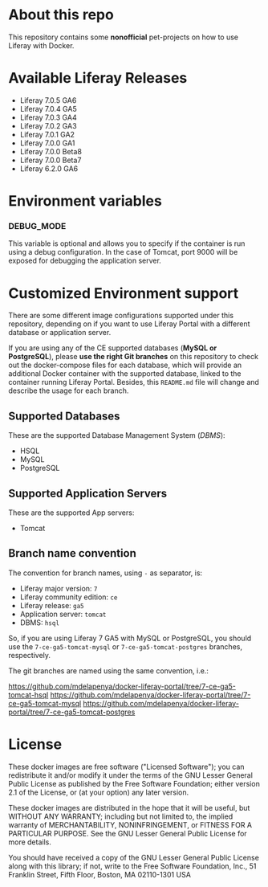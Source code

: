 # About this repo
This repository contains some **nonofficial** pet-projects on how to use Liferay with Docker.

# Available Liferay Releases
  - Liferay 7.0.5 GA6
  - Liferay 7.0.4 GA5
  - Liferay 7.0.3 GA4
  - Liferay 7.0.2 GA3
  - Liferay 7.0.1 GA2
  - Liferay 7.0.0 GA1
  - Liferay 7.0.0 Beta8
  - Liferay 7.0.0 Beta7
  - Liferay 6.2.0 GA6

# Environment variables

### DEBUG_MODE

This variable is optional and allows you to specify if the container is run using a debug configuration. In the case of Tomcat, port 9000 will be exposed for debugging the application server.

# Customized Environment support
There are some different image configurations supported under this repository, depending on if you want to use Liferay Portal with a different database or application server.

If you are using any of the CE supported databases (**MySQL or PostgreSQL**), please **use the right Git branches** on this repository to check out the docker-compose files for each database, which will provide an additional Docker container with the supported database, linked to the container running Liferay Portal. Besides, this `README.md` file will change and describe the usage for each branch.

## Supported Databases
These are the supported Database Management System (*DBMS*):
  - HSQL
  - MySQL
  - PostgreSQL

## Supported Application Servers
These are the supported App servers:
  - Tomcat

## Branch name convention
The convention for branch names, using `-` as separator, is:
  - Liferay major version: `7`
  - Liferay community edition: `ce`
  - Liferay release: `ga5`
  - Application server: `tomcat`
  - DBMS: `hsql`

So, if you are using Liferay 7 GA5 with MySQL or PostgreSQL, you should use the `7-ce-ga5-tomcat-mysql` or `7-ce-ga5-tomcat-postgres` branches, respectively.

The git branches are named using the same convention, i.e.:

  https://github.com/mdelapenya/docker-liferay-portal/tree/7-ce-ga5-tomcat-hsql
  https://github.com/mdelapenya/docker-liferay-portal/tree/7-ce-ga5-tomcat-mysql
  https://github.com/mdelapenya/docker-liferay-portal/tree/7-ce-ga5-tomcat-postgres

# License
These docker images are free software ("Licensed Software"); you can redistribute it and/or modify it under the terms of the GNU Lesser General Public License as published by the Free Software Foundation; either version 2.1 of the License, or (at your option) any later version.

These docker images are distributed in the hope that it will be useful, but WITHOUT ANY WARRANTY; including but not limited to, the implied warranty of MERCHANTABILITY, NONINFRINGEMENT, or FITNESS FOR A PARTICULAR PURPOSE. See the GNU Lesser General Public License for more details.

You should have received a copy of the GNU Lesser General Public License along with this library; if not, write to the Free Software Foundation, Inc., 51 Franklin Street, Fifth Floor, Boston, MA 02110-1301 USA
